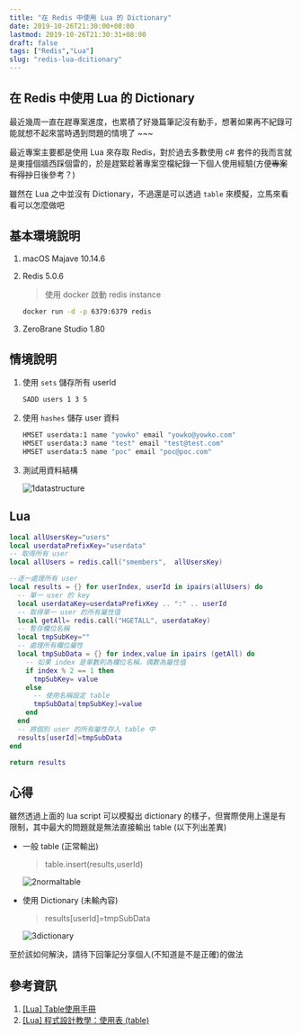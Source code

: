 ```yaml
---
title: "在 Redis 中使用 Lua 的 Dictionary"
date: 2019-10-26T21:30:00+08:00
lastmod: 2019-10-26T21:30:31+08:00
draft: false
tags: ["Redis","Lua"]
slug: "redis-lua-dcitionary"
---
```


## 在 Redis 中使用 Lua 的 Dictionary

最近幾周一直在趕專案進度，也累積了好幾篇筆記沒有動手，想著如果再不紀錄可能就想不起來當時遇到問題的情境了 ~~~

最近專案主要都是使用 Lua 來存取 Redis，對於過去多數使用 c# 套件的我而言就是東撞個牆西踩個雷的，於是趕緊趁著專案空檔紀錄一下個人使用經驗(方便~~專案有得抄~~日後參考？)

雖然在 Lua 之中並沒有 Dictionary，不過還是可以透過 `table` 來模擬，立馬來看看可以怎麼做吧

## 基本環境說明

1. macOS Majave 10.14.6
2. Redis 5.0.6

    > 使用 docker 啟動 redis instance

    ```bash
    docker run -d -p 6379:6379 redis
    ```

3. ZeroBrane Studio 1.80

## 情境說明

1. 使用 `sets` 儲存所有 userId

    ```bash
    SADD users 1 3 5
    ```

2. 使用 `hashes` 儲存 user 資料

    ```bash
    HMSET userdata:1 name "yowko" email "yowko@yowko.com"
    HMSET userdata:3 name "test" email "test@test.com"
    HMSET userdata:5 name "poc" email "poc@poc.com"
    ```

3. 測試用資料結構

    ![1datastructure](https://user-images.githubusercontent.com/3851540/67637098-16472680-f912-11e9-8922-c8579a97d1f2.png)

## Lua

```lua
local allUsersKey="users"
local userdataPrefixKey="userdata"
-- 取得所有 user
local allUsers = redis.call("smembers",  allUsersKey)

--逐一處理所有 user
local results = {} for userIndex, userId in ipairs(allUsers) do
  -- 單一 user 的 key
  local userdataKey=userdataPrefixKey .. ":" .. userId
  -- 取得單一 user 的所有屬性值
  local getAll= redis.call("HGETALL", userdataKey)
  -- 暫存欄位名稱
  local tmpSubKey=""
  -- 處理所有欄位屬性
  local tmpSubData = {} for index,value in ipairs (getAll) do
    -- 如果 index 是單數則為欄位名稱，偶數為屬性值
    if index % 2 == 1 then
      tmpSubKey= value
    else
      -- 使用名稱設定 table 
      tmpSubData[tmpSubKey]=value
    end
  end
  -- 將個別 user 的所有屬性存入 table 中
  results[userId]=tmpSubData
end

return results
```

## 心得

雖然透過上面的 lua script 可以模擬出 dictionary 的樣子，但實際使用上還是有限制，其中最大的問題就是無法直接輸出 table (以下列出差異)

- 一般 table (正常輸出)

    > table.insert(results,userId)

    ![2normaltable](https://user-images.githubusercontent.com/3851540/67637099-16dfbd00-f912-11e9-96bf-493702801b02.png)

- 使用 Dictionary (未輸內容)

    > results[userId]=tmpSubData

    ![3dictionary](https://user-images.githubusercontent.com/3851540/67637100-16dfbd00-f912-11e9-98a3-575588601154.png)

至於該如何解決，請待下回筆記分享個人(不知道是不是正確)的做法

## 參考資訊

1. [[Lua] Table使用手冊](http://huli.logdown.com/posts/198866-lua-table)
2. [[Lua] 程式設計教學：使用表 (table)](https://michaelchen.tech/lua-programming/table/)
